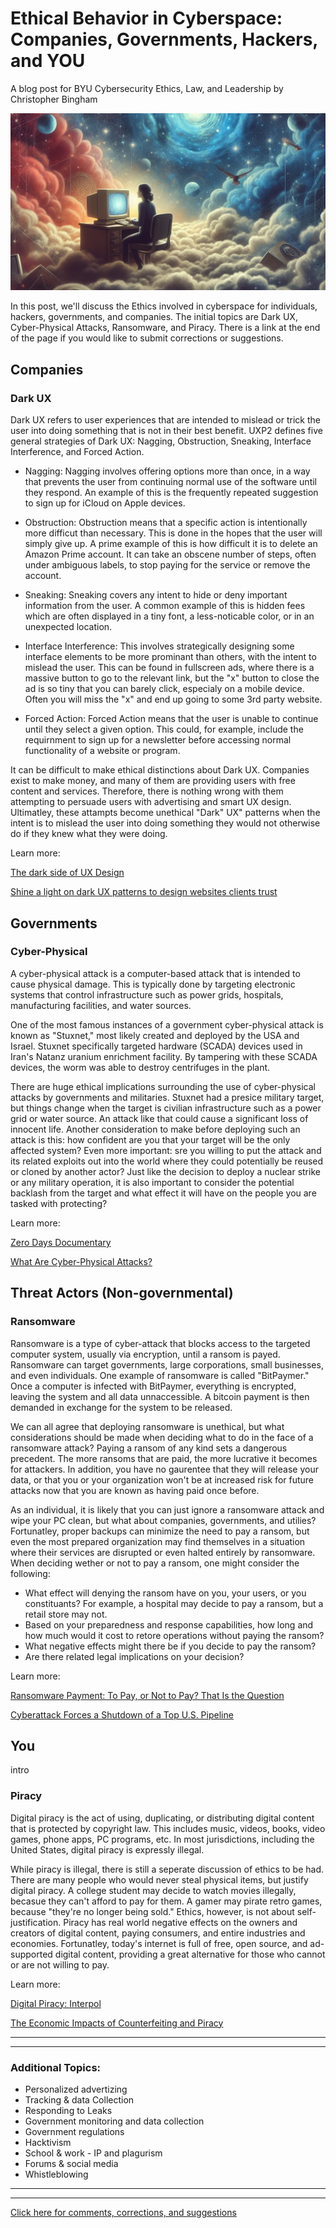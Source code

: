 <link rel="shortcut icon" type="image/x-icon" href="favicon.ico">

# Ethical Behavior in Cyberspace: Companies, Governments, Hackers, and YOU
A blog post for BYU Cybersecurity Ethics, Law, and Leadership by Christopher Bingham

![PC in space by Bing Image Creator](imgs/pcinspaceC.jpg)


In this post, we'll discuss the Ethics involved in cyberspace for individuals, hackers, governments, and companies. The initial topics are Dark UX, Cyber-Physical Attacks, Ransomware, and Piracy. There is a link at the end of the page if you would like to submit corrections or suggestions. 


## Companies

### Dark UX

Dark UX refers to user experiences that are intended to mislead or trick the user into doing something that is not in their best benefit. UXP2 defines five general strategies of Dark UX: Nagging, Obstruction, Sneaking, Interface Interference, and Forced Action.

* Nagging: Nagging involves offering options more than once, in a way that prevents the user from continuing normal use of the software until they respond. An example of this is the frequently repeated suggestion to sign up for iCloud on Apple devices. 

* Obstruction: Obstruction means that a specific action is intentionally more difficut than necessary. This is done in the hopes that the user will simply give up. A prime example of this is how difficult it is to delete an Amazon Prime account. It can take an obscene number of steps, often under ambiguous labels, to stop paying for the service or remove the account.

* Sneaking: Sneaking covers any intent to hide or deny important information from the user. A common example of this is hidden fees which are often displayed in a tiny font, a less-noticable color, or in an unexpected location.

* Interface Interference: This involves strategically designing some interface elements to be more prominant than others, with the intent to mislead the user. This can be found in fullscreen ads, where there is a massive button to go to the relevant link, but the "x" button to close the ad is so tiny that you can barely click, especialy on a mobile device. Often you will miss the "x" and end up going to some 3rd party website.

* Forced Action: Forced Action means that the user is unable to continue until they select a given option. This could, for example, include the requirnment to sign up for a newsletter before accessing normal functionality of a website or program.

It can be difficult to make ethical distinctions about Dark UX. Companies exist to make money, and many of them are providing users with free content and services. Therefore, there is nothing wrong with them attempting to persuade users with advertising and smart UX design. Ultimatley, these attampts become unethical "Dark" UX" patterns when the intent is to mislead the user into doing something they would not otherwise do if they knew what they were doing. 

Learn more:

[The dark side of UX Design](https://darkpatterns.uxp2.com/)

[Shine a light on dark UX patterns to design websites clients trust](https://www.wix.com/studio/blog/dark-ux-patterns)




## Governments

### Cyber-Physical

A cyber-physical attack is a computer-based attack that is intended to cause physical damage. This is typically done by targeting electronic systems that control infrastructure such as power grids, hospitals, manufacturing facilities, and water sources.

One of the most famous instances of a government cyber-physical attack is known as "Stuxnet," most likely created and deployed by the USA and Israel. Stuxnet specifically targeted hardware (SCADA) devices used in Iran's Natanz uranium enrichment facility. By tampering with these SCADA devices, the worm was able to destroy centrifuges in the plant.

There are huge ethical implications surrounding the use of cyber-physical attacks by governments and militaries. Stuxnet had a presice military target, but things change when the target is civilian infrastructure such as a power grid or water source. An attack like that could cause a significant loss of innocent life. Another consideration to make before deploying such an attack is this: how confident are you that your target will be the only affected system? Even more important: sre you willing to put the attack and its related exploits out into the world where they could potentially be reused or cloned by another actor? Just like the decision to deploy a nuclear strike or any military operation, it is also important to consider the potential backlash from the target and what effect it will have on the people you are tasked with protecting? 

Learn more:

[Zero Days Documentary](https://youtu.be/SoRoMykmibE)

[What Are Cyber-Physical Attacks?](https://www.sciencetimes.com/articles/32372/20210720/what-are-cyber-physical-attacks.htm)


## Threat Actors (Non-governmental)

### Ransomware

Ransomware is a type of cyber-attack that blocks access to the targeted computer system, usually via encryption, until a ransom is payed. Ransomware can target governments, large corporations, small businesses, and even individuals. One example of ransomware is called "BitPaymer." Once a computer is infected with BitPaymer, everything is encrypted, leaving the system and all data unnaccessible. A bitcoin payment is then demanded in exchange for the system to be released.

We can all agree that deploying ransomware is unethical, but what considerations should be made when deciding what to do in the face of a ransomware attack? Paying a ransom of any kind sets a dangerous precedent. The more ransoms that are paid, the more lucrative it becomes for attackers. In addition, you have no gaurentee that they will release your data, or that you or your organization won't be at increased risk for future attacks now that you are known as having paid once before.

As an individual, it is likely that you can just ignore a ransomware attack and wipe your PC clean, but what about companies, governments, and utilies? Fortunatley, proper backups can minimize the need to pay a ransom, but even the most prepared organization may find themselves in a situation where their services are disrupted or even halted entirely by ransomware. When deciding wether or not to pay a ransom, one might consider the following:
* What effect will denying the ransom have on you, your users, or you constituants? For example, a hospital may decide to pay a ransom, but a retail store may not.
* Based on your preparedness and response capabilities, how long and how much would it cost to retore operations without paying the ransom?
* What negative effects might there be if you decide to pay the ransom?
* Are there related legal implications on your decision?

Learn more:

[Ransomware Payment: To Pay, or Not to Pay? That Is the Question](https://www.spiceworks.com/it-security/cyber-risk-management/articles/ransomware-payment-to-pay-not-to-pay/)

[Cyberattack Forces a Shutdown of a Top U.S. Pipeline](https://www.nytimes.com/2021/05/08/us/politics/cyberattack-colonial-pipeline.html)



## You
intro

### Piracy

Digital piracy is the act of using, duplicating, or distributing digital content that is protected by copyright law. This includes music, videos, books, video games, phone apps, PC programs, etc. In most jurisdictions, including the United States, digital piracy is expressly illegal.

While piracy is illegal, there is still a seperate discussion of ethics to be had. There are many people who would never steal physical items, but justify digital piracy. A college student may decide to watch movies illegally, becasue they can't afford to pay for them. A gamer may pirate retro games, because "they're no longer being sold." Ethics, however, is not about self-justification. Piracy has real world negative effects on the owners and creators of digital content, paying consumers, and entire industries and economies. Fortunatley, today's internet is full of free, open source, and ad-supported digital content, providing a great alternative for those who cannot or are not willing to pay.

Learn more:

[Digital Piracy: Interpol](https://www.interpol.int/en/Crimes/Illicit-goods/Shop-safely/Digital-piracy)

[The Economic Impacts of Counterfeiting and Piracy](https://iccwbo.org/news-publications/policies-reports/economic-impacts-counterfeiting-piracy-report-prepared-bascap-inta/)


---
---
### Additional Topics: 

* Personalized advertizing
* Tracking & data Collection
* Responding to Leaks
* Government monitoring and data collection
* Government regulations
* Hacktivism
* School & work - IP and plagurism
* Forums & social media
* Whistleblowing

---
---

[Click here for comments, corrections, and suggestions](https://docs.google.com/forms/d/e/1FAIpQLSck2fKGY37B7ur95TMAc0kRx3DGAzuVmAwTcKsbt2Ym7BexuQ/viewform?usp=sf_link)
